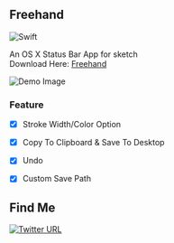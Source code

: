 Freehand
--

![Swift](https://img.shields.io/badge/Swift-3-orange.svg)

An OS X Status Bar App for sketch  
Download Here: [Freehand](https://github.com/wddwycc/Freehand/releases)


![Demo Image](https://raw.githubusercontent.com/wddwycc/Freehand/master/Images/demo.png)

### Feature
- [x] Stroke Width/Color Option
- [x] Copy To Clipboard & Save To Desktop
- [x] Undo
- [x] Custom Save Path



Find Me
---

[![Twitter URL](https://img.shields.io/twitter/url/http/shields.io.svg?style=social)](https://twitter.com/wddwycc)




